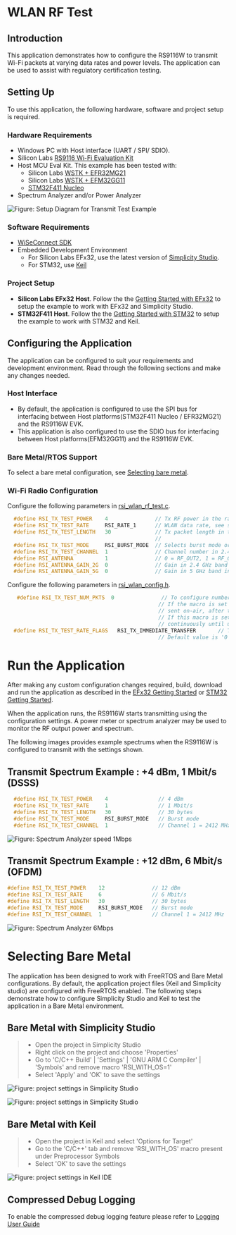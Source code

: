 # WLAN RF Test

## Introduction
This application demonstrates how to configure the RS9116W to transmit Wi-Fi packets at varying data rates and power levels. The application can be used to assist with regulatory certification testing. 

## Setting Up
To use this application, the following hardware, software and project setup is required.

### Hardware Requirements  
- Windows PC with Host interface (UART / SPI/ SDIO).
- Silicon Labs [RS9116 Wi-Fi Evaluation Kit](https://www.silabs.com/development-tools/wireless/wi-fi/rs9116x-sb-evk-development-kit)
- Host MCU Eval Kit. This example has been tested with:
  - Silicon Labs [WSTK + EFR32MG21](https://www.silabs.com/development-tools/wireless/efr32xg21-bluetooth-starter-kit)
  - Silicon Labs [WSTK + EFM32GG11](https://www.silabs.com/development-tools/mcu/32-bit/efm32gg11-starter-kit)
  - [STM32F411 Nucleo](https://st.com/) 
- Spectrum Analyzer and/or Power Analyzer
 
![Figure: Setup Diagram for Transmit Test Example](resources/readme/image217.png)

### Software Requirements
- [WiSeConnect SDK](https://github.com/SiliconLabs/wiseconnect-wifi-bt-sdk/)
- Embedded Development Environment
  - For Silicon Labs EFx32, use the latest version of [Simplicity Studio](https://www.silabs.com/developers/simplicity-studio).
  - For STM32, use [Keil](https://www.keil.com/demo/eval/arm.htm)
	
### Project Setup
- **Silicon Labs EFx32 Host**. Follow the the [Getting Started with EFx32](https://docs.silabs.com/rs9116-wiseconnect/latest/wifibt-wc-getting-started-with-efx32/) to setup the example to work with EFx32 and Simplicity Studio.
- **STM32F411 Host**. Follow the the [Getting Started with STM32](https://docs.silabs.com/rs9116-wiseconnect/latest/wifibt-wc-getting-started-with-stm32/) to setup the example to work with STM32 and Keil.


## Configuring the Application
The application can be configured to suit your requirements and development environment.
Read through the following sections and make any changes needed. 

### Host Interface

* By default, the application is configured to use the SPI bus for interfacing between Host platforms(STM32F411 Nucleo / EFR32MG21) and the RS9116W EVK.
* This application is also configured to use the SDIO bus for interfacing between Host platforms(EFM32GG11) and the RS9116W EVK.

### Bare Metal/RTOS Support
To select a bare metal configuration, see [Selecting bare metal](#selecting-bare-metal).

### Wi-Fi Radio Configuration
Configure the following parameters in [rsi_wlan_rf_test.c](https://github.com/SiliconLabs/wiseconnect-wifi-bt-sdk/tree/master/examples/featured/wlan_rf_test/rsi_wlan_rf_test.c).

```c
  #define RSI_TX_TEST_POWER    4               // Tx RF power in the range [2:18] dBm
  #define RSI_TX_TEST_RATE     RSI_RATE_1      // WLAN data rate, see sapi/include/rsi_wlan_apis.h for details
  #define RSI_TX_TEST_LENGTH   30              // Tx packet length in the range [24:1500] bytes in burst mode, 
                                               //                               [24:260 ] bytes in continuous mode
  #define RSI_TX_TEST_MODE     RSI_BURST_MODE  // Selects burst mode or continuous mode
  #define RSI_TX_TEST_CHANNEL  1               // Channel number in 2.4 or 5 GHz
  #define RSI_ANTENNA          1               // 0 = RF_OUT2, 1 = RF_OUT1
  #define RSI_ANTENNA_GAIN_2G  0               // Gain in 2.4 GHz band in the range [0:10]
  #define RSI_ANTENNA_GAIN_5G  0               // Gain in 5 GHz band in the range [0:10]
```
Configure the following parameters in [rsi_wlan_config.h](https://github.com/SiliconLabs/wiseconnect-wifi-bt-sdk/tree/master/examples/featured/wlan_rf_test/rsi_wlan_config.h).
  
```c  
   #define RSI_TX_TEST_NUM_PKTS  0               // To configure number of packets to be sent.
                                                // If the macro is set as n, then n number of packets will be 
                                                // sent on-air, after that transmission will be stopped.
                                                // If this macro is set as 0 then packets will be sent 
                                                // continuously until user stops the transmission.
  #define RSI_TX_TEST_RATE_FLAGS   RSI_TX_IMMEDIATE_TRANSFER       // To transfer packets immediately by ignoring CCA, set RSI_TX_IMMEDIATE_TRANSFER flag.
                                                // Default value is '0',i.e., CCA is enabled by default.
```
											
# Run the Application
After making any custom configuration changes required, build, download and run the application as described in the [EFx32 Getting Started](https://docs.silabs.com/rs9116-wiseconnect/latest/wifibt-wc-getting-started-with-efx32/) or [STM32 Getting Started](https://docs.silabs.com/rs9116-wiseconnect/latest/wifibt-wc-getting-started-with-efx32/). 

When the application runs, the RS9116W starts transmitting using the configuration settings. A power meter or spectrum analyzer may be used to monitor the RF output power and spectrum.

The following images provides example spectrums when the RS9116W is configured to transmit with the settings shown.

## Transmit Spectrum Example : +4 dBm, 1 Mbit/s (DSSS)
```c
  #define RSI_TX_TEST_POWER    4                // 4 dBm
  #define RSI_TX_TEST_RATE     1                // 1 Mbit/s
  #define RSI_TX_TEST_LENGTH   30               // 30 bytes
  #define RSI_TX_TEST_MODE     RSI_BURST_MODE   // Burst mode
  #define RSI_TX_TEST_CHANNEL  1                // Channel 1 = 2412 MHz
```

![Figure: Spectrum Analyzer speed 1Mbps](resources/readme/image218.png)

## Transmit Spectrum Example : +12 dBm, 6 Mbit/s (OFDM)
```c
#define RSI_TX_TEST_POWER    12               // 12 dBm  
#define RSI_TX_TEST_RATE     6                // 6 Mbit/s 
#define RSI_TX_TEST_LENGTH   30               // 30 bytes 
#define RSI_TX_TEST_MODE     RSI_BURST_MODE   // Burst mode 
#define RSI_TX_TEST_CHANNEL  1                // Channel 1 = 2412 MHz
```

![Figure: Spectrum Analyzer 6Mbps](resources/readme/image219.png)

# Selecting Bare Metal
The application has been designed to work with FreeRTOS and Bare Metal configurations. By default, the application project files (Keil and Simplicity studio) are configured with FreeRTOS enabled. The following steps demonstrate how to configure Simplicity Studio and Keil to test the application in a Bare Metal environment.

## Bare Metal with Simplicity Studio
> - Open the project in Simplicity Studio
> - Right click on the project and choose 'Properties'
> - Go to 'C/C++ Build' | 'Settings' | 'GNU ARM C Compiler' | 'Symbols' and remove macro 'RSI_WITH_OS=1'
> - Select 'Apply' and 'OK' to save the settings

![Figure: project settings in Simplicity Studio](resources/readme/image217b.png) 

![Figure: project settings in Simplicity Studio](resources/readme/image217c.png)

## Bare Metal with Keil
> - Open the project in Keil and select 'Options for Target'
> - Go to the 'C/C++' tab and remove 'RSI_WITH_OS' macro present under Preprocessor Symbols
> - Select 'OK' to save the settings
      
![Figure: project settings in Keil IDE](resources/readme/image217a.png) 

## Compressed Debug Logging

To enable the compressed debug logging feature please refer to [Logging User Guide](https://docs.silabs.com/rs9116-wiseconnect/latest/wifibt-wc-sapi-reference/logging-user-guide)